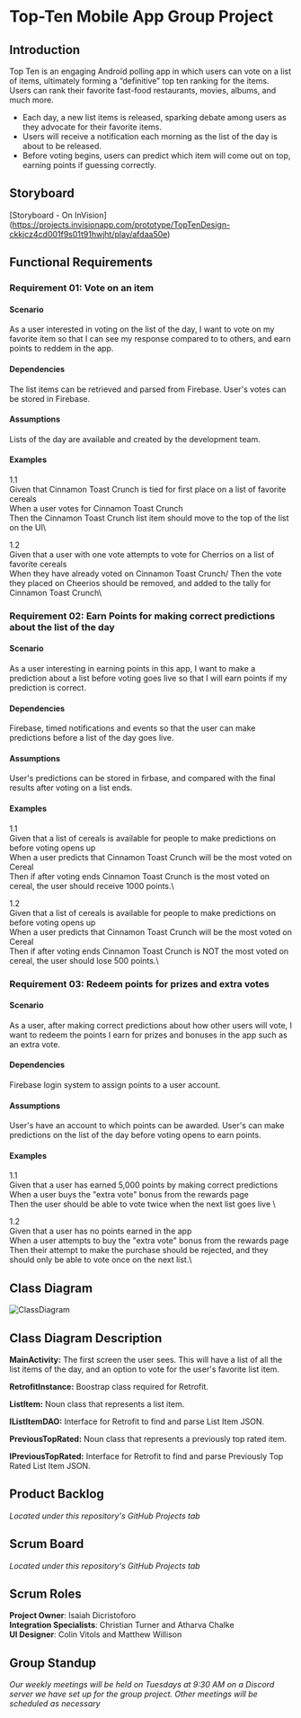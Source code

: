 # Top-Ten Mobile App Group Project

## Introduction
Top Ten is an engaging Android polling app in which users can vote on a list of items, ultimately forming a “definitive” top ten ranking for the items. Users can rank their favorite fast-food restaurants, movies, albums, and much more. 

* Each day, a new list items is released, sparking debate among users as they advocate for their favorite items. 
* Users will receive a notification each morning as the list of the day is about to be released.
* Before voting begins, users can predict which item will come out on top, earning points if guessing correctly.

## Storyboard
[Storyboard - On InVision] (https://projects.invisionapp.com/prototype/TopTenDesign-ckkjcz4cd001f9s01t91hwjht/play/afdaa50e)

## Functional Requirements

### Requirement 01: Vote on an item

#### Scenario
As a user interested in voting on the list of the day, I want to vote on my favorite item so that I can see my response compared to to others, and earn points to reddem in the app.

#### Dependencies
The list items can be retrieved and parsed from Firebase. User's votes can be stored in Firebase.

#### Assumptions
Lists of the day are available and created by the development team.

#### Examples

1.1\
Given that Cinnamon Toast Crunch is tied for first place on a list of favorite cereals\
When a user votes for Cinnamon Toast Crunch\
Then the Cinnamon Toast Crunch list item should move to the top of the list on the UI\

1.2\
Given that a user with one vote attempts to vote for Cherrios on a list of favorite cereals\
When they have already voted on Cinnamon Toast Crunch/
Then the vote they placed on Cheerios should be removed, and added to the tally for Cinnamon Toast Crunch\

### Requirement 02: Earn Points for making correct predictions about the list of the day

#### Scenario
As a user interesting in earning points in this app, I want to make a prediction about a list before voting goes live so that I will earn points if my prediction is correct.

#### Dependencies
Firebase, timed notifications and events so that the user can make predictions before a list of the day goes live.

#### Assumptions
User's predictions can be stored in firbase, and compared with the final results after voting on a list ends.

#### Examples

1.1\
Given that a list of cereals is available for people to make predictions on before voting opens up\
When a user predicts that Cinnamon Toast Crunch will be the most voted on Cereal\
Then if after voting ends Cinnamon Toast Crunch is the most voted on cereal, the user should receive 1000 points.\

1.2\
Given that a list of cereals is available for people to make predictions on before voting opens up\
When a user predicts that Cinnamon Toast Crunch will be the most voted on Cereal\
Then if after voting ends Cinnamon Toast Crunch is NOT the most voted on cereal, the user should lose 500 points.\

### Requirement 03: Redeem points for prizes and extra votes

#### Scenario
As a user, after making correct predictions about how other users will vote, I want to redeem the points I earn for prizes and bonuses in the app such as an extra vote.

#### Dependencies
Firebase login system to assign points to a user account.

#### Assumptions
User's have an account to which points can be awarded. User's can make predictions on the list of the day before voting opens to earn points.

#### Examples

1.1\
Given that a user has earned 5,000 points by making correct predictions\
When a user buys the "extra vote" bonus from the rewards page\
Then the user should be able to vote twice when the next list goes live \

1.2\
Given that a user has no points earned in the app\
When a user attempts to buy the "extra vote" bonus from the rewards page\
Then their attempt to make the purchase should be rejected, and they should only be able to vote once on the next list.\


## Class Diagram

![ClassDiagram](https://user-images.githubusercontent.com/41589695/106377762-6e968f00-63c5-11eb-924d-bdcc6d7f7787.png)  


## Class Diagram Description

**MainActivity:** The first screen the user sees. This will have a list of all the list items of the day, and an option to vote for the user's favorite list item.  

**RetrofitInstance:** Boostrap class required for Retrofit.  

**ListItem:** Noun class that represents a list item.  

**IListItemDAO:** Interface for Retrofit to find and parse List Item JSON.  

**PreviousTopRated:** Noun class that represents a previously top rated item.  

**IPreviousTopRated:** Interface for Retrofit to find and parse Previously Top Rated List Item JSON.  

## Product Backlog
*Located under this repository's GitHub Projects tab*

## Scrum Board
*Located under this repository's GitHub Projects tab*


## Scrum Roles
**Project Owner**: Isaiah Dicristoforo\
**Integration Specialists**: Christian Turner and Atharva Chalke\
**UI Designer**:  Colin Vitols and Matthew Willison


## Group Standup
*Our weekly meetings will be held on Tuesdays at 9:30 AM on a Discord server we have set up for the group project. Other meetings will be scheduled as necessary*
